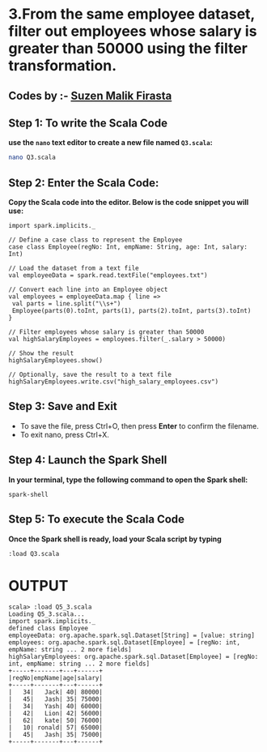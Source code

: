 # 3.From the same employee dataset, filter out employees whose salary is greater than 50000 using the filter transformation. 
## Codes by :- [Suzen Malik Firasta](https://github.com/SuzenFirasta)

## Step 1: To write the Scala Code
**use the `nano` text editor to create a new file named `Q3.scala`:**
```bash
nano Q3.scala
```

## Step 2: Enter the Scala Code: 
**Copy the Scala code into the editor. Below is the code snippet you will use:**
```
import spark.implicits._

// Define a case class to represent the Employee
case class Employee(regNo: Int, empName: String, age: Int, salary: Int)

// Load the dataset from a text file
val employeeData = spark.read.textFile("employees.txt")

// Convert each line into an Employee object
val employees = employeeData.map { line =>
 val parts = line.split("\\s+")
 Employee(parts(0).toInt, parts(1), parts(2).toInt, parts(3).toInt)
}

// Filter employees whose salary is greater than 50000
val highSalaryEmployees = employees.filter(_.salary > 50000)

// Show the result
highSalaryEmployees.show()

// Optionally, save the result to a text file
highSalaryEmployees.write.csv("high_salary_employees.csv")
```

## Step 3: Save and Exit
* To save the file, press Ctrl+O, then press **Enter** to confirm the filename.
* To exit nano, press Ctrl+X.

## Step 4: Launch the Spark Shell
**In your terminal, type the following command to open the Spark shell:**
```
spark-shell
```

## Step 5: To execute the Scala Code
**Once the Spark shell is ready, load your Scala script by typing**
```
:load Q3.scala
```

# OUTPUT

```
scala> :load Q5_3.scala
Loading Q5_3.scala...
import spark.implicits._
defined class Employee
employeeData: org.apache.spark.sql.Dataset[String] = [value: string]
employees: org.apache.spark.sql.Dataset[Employee] = [regNo: int, empName: string ... 2 more fields]
highSalaryEmployees: org.apache.spark.sql.Dataset[Employee] = [regNo: int, empName: string ... 2 more fields]
+-----+-------+---+------+
|regNo|empName|age|salary|
+-----+-------+---+------+
|   34|   Jack| 40| 80000|
|   45|   Jash| 35| 75000|
|   34|   Yash| 40| 60000|
|   42|   Lion| 42| 56000|
|   62|   kate| 50| 76000|
|   10| ronald| 57| 65000|
|   45|   Jash| 35| 75000|
+-----+-------+---+------+


```
